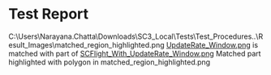# Test Report
C:\Users\Narayana.Chatta\Downloads\SC3_Local\Tests\Test_Procedures\..\Result_Images\matched_region_highlighted.png
[UpdateRate_Window.png](C:\Users\Narayana.Chatta\Downloads\SC3_Local\Tests\Test_Procedures\..\Test_Images\matched_region.png) is matched with part of [SCFlight_With_UpdateRate_Window.png](C:\Users\Narayana.Chatta\Downloads\SC3_Local\Tests\Test_Procedures\..\Result_Images\matched_region_highlighted.png)
Matched part highlighted with polygon in matched_region_highlighted.png
